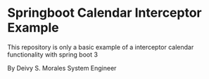 # Springboot Calendar Interceptor Example

This repository is only a basic example of a interceptor calendar functionality  with spring boot 3

By Deivy S. Morales
System Engineer